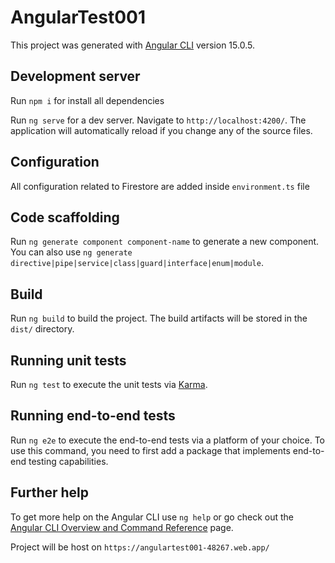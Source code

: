 # AngularTest001

This project was generated with [Angular CLI](https://github.com/angular/angular-cli) version 15.0.5.

## Development server

Run `npm i` for install all dependencies

Run `ng serve` for a dev server. Navigate to `http://localhost:4200/`. The application will automatically reload if you change any of the source files.

## Configuration

All configuration related to Firestore are added inside `environment.ts` file
## Code scaffolding

Run `ng generate component component-name` to generate a new component. You can also use `ng generate directive|pipe|service|class|guard|interface|enum|module`.

## Build

Run `ng build` to build the project. The build artifacts will be stored in the `dist/` directory.

## Running unit tests

Run `ng test` to execute the unit tests via [Karma](https://karma-runner.github.io).

## Running end-to-end tests

Run `ng e2e` to execute the end-to-end tests via a platform of your choice. To use this command, you need to first add a package that implements end-to-end testing capabilities.

## Further help

To get more help on the Angular CLI use `ng help` or go check out the [Angular CLI Overview and Command Reference](https://angular.io/cli) page.

Project will be host on `https://angulartest001-48267.web.app/`